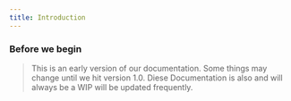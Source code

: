 ```yaml
---
title: Introduction
---
```


### Before we begin

> This is an early version of our documentation. Some things may change until we hit version 1.0.
> Diese Documentation is also and will always be a WIP will be updated frequently.

